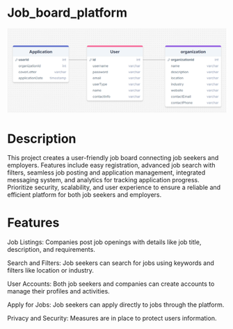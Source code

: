 # Job_board_platform

![JOB_PORTAL](https://github.com/Varshinisenthilkumar12/Job_board_platform/blob/main/JobPortal.png)
# Description
This project creates a user-friendly job board connecting job seekers and employers. Features include easy registration, advanced job search with filters, seamless job posting and application management, integrated messaging system, and analytics for tracking application progress. Prioritize security, scalability, and user experience to ensure a reliable and efficient platform for both job seekers and employers.
# Features
Job Listings: Companies post job openings with details like job title, description, and requirements.

Search and Filters: Job seekers can search for jobs using keywords and filters like location or industry.

User Accounts: Both job seekers and companies can create accounts to manage their profiles and activities.

Apply for Jobs: Job seekers can apply directly to jobs through the platform.

Privacy and Security: Measures are in place to protect users information.
